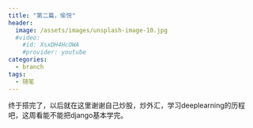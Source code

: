 ```yaml
---
title: "第二篇，愉悦"
header:
  image: /assets/images/unsplash-image-10.jpg
  #video:
    #id: XsxDH4HcOWA
    #provider: youtube
categories:
  - branch
tags:
  - 随笔
---
```

终于搭完了，以后就在这里谢谢自己炒股，炒外汇，学习deeplearning的历程吧，这周看能不能把django基本学完。
